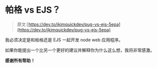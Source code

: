 # 帕格 vs EJS？

> 原文:[https://dev.to/jkimquickdev/pug-vs-ejs-5epa](https://dev.to/jkimquickdev/pug-vs-ejs-5epa)

我必须决定是和帕格还是 EJS 一起开发 node web 应用程序。

如果你能提出一个比另一个更好的建议并解释你为什么这么想，我将非常感激。

**感谢所有帮助！**